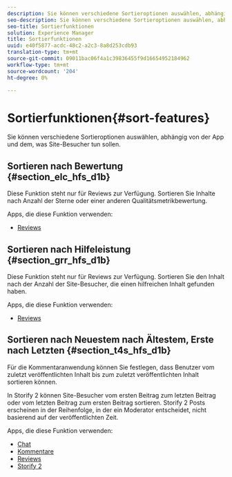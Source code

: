 ```yaml
---
description: Sie können verschiedene Sortieroptionen auswählen, abhängig von der App und dem, was Site-Besucher tun sollen.
seo-description: Sie können verschiedene Sortieroptionen auswählen, abhängig von der App und dem, was Site-Besucher tun sollen.
seo-title: Sortierfunktionen
solution: Experience Manager
title: Sortierfunktionen
uuid: e40f5877-acdc-48c2-a2c3-8a8d253cdb93
translation-type: tm+mt
source-git-commit: 09011bac06f4a1c39836455f9d16654952184962
workflow-type: tm+mt
source-wordcount: '204'
ht-degree: 0%

---
```



# Sortierfunktionen{#sort-features}

Sie können verschiedene Sortieroptionen auswählen, abhängig von der App und dem, was Site-Besucher tun sollen.

## Sortieren nach Bewertung {#section_elc_hfs_d1b}

Diese Funktion steht nur für Reviews zur Verfügung. Sortieren Sie Inhalte nach Anzahl der Sterne oder einer anderen Qualitätsmetrikbewertung.

Apps, die diese Funktion verwenden:

* [Reviews](/help/using/c-about-apps/c-reviews-app/c-reviews-app.md#c_reviews_app)

## Sortieren nach Hilfeleistung {#section_grr_hfs_d1b}

Diese Funktion steht nur für Reviews zur Verfügung. Sortieren Sie den Inhalt nach der Anzahl der Site-Besucher, die einen hilfreichen Inhalt gefunden haben.

Apps, die diese Funktion verwenden:

* [Reviews](/help/using/c-about-apps/c-reviews-app/c-reviews-app.md#c_reviews_app)

## Sortieren nach Neuestem nach Ältestem, Erste nach Letzten {#section_t4s_hfs_d1b}

Für die Kommentaranwendung können Sie festlegen, dass Benutzer vom zuletzt veröffentlichten Inhalt bis zum zuletzt veröffentlichten Inhalt sortieren können.

In Storify 2 können Site-Besucher vom ersten Beitrag zum letzten Beitrag oder vom letzten Beitrag zum ersten Beitrag sortieren. Storify 2 Posts erscheinen in der Reihenfolge, in der ein Moderator entscheidet, nicht basierend auf der veröffentlichten Zeit.

Apps, die diese Funktion verwenden:

* [Chat](/help/using/c-about-apps/c-chat-app/c-chat-app.md#c_chat_app)
* [Kommentare](/help/using/c-about-apps/c-comments/c-comments.md)
* [Reviews](/help/using/c-about-apps/c-reviews-app/c-reviews-app.md#c_reviews_app)
* [Storify 2](/help/using/c-about-apps/c-storify2/c-storify2.md#c_storify2)

